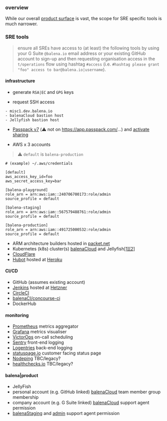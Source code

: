 ### overview
While our overall [product surface](https://docs.google.com/drawings/d/1SBDms6dAYtJvKwbgehbc16GK_tZQ9Kq1ITT5VOh_uIc/view) is vast, the scope for SRE specific tools is much narrower.

### SRE tools
> ensure all SREs have access to (at least) the following tools by using your G Suite `@balena.io` email address or your existing GitHub account to sign-up and then requesting organisation access in the `t/operations` flow using hashtag `#access` (i.e. `#hashtag please grant "foo" access to bar@balena.io|username`).

#### infrastructure
* generate `RSA|EC` and `GPG` keys

* request SSH access
```
- misc1.dev.balena.io
- balenaCloud bastion host
- Jellyfish bastion host
```

* [Passpack v7](https://www.passpack.com/online/) (⚠️ not on https://app.passpack.com/...) and [activate sharing](https://github.com/balena-io/balena/wiki/passwords-management)

* AWS x 3 accounts
> ⚠️ `default` is `balena-production`
```
# (example) ~/.aws/credentials

[default]
aws_access_key_id=foo
aws_secret_access_key=bar

[balena-playground]
role_arn = arn:aws:iam::240706700173:role/admin
source_profile = default

[balena-staging]
role_arn = arn:aws:iam::567579488761:role/admin
source_profile = default

[balena-production]
role_arn = arn:aws:iam::491725000532:role/admin
source_profile = default
```

* ARM architecture builders hosted in [packet.net](https://www.packet.com/)
* Kubernetes (k8s) cluster(s) [balenaCloud]() and Jellyfish[[1]](https://github.com/balena-io/resin-k8s/blob/master/docs/ACCESS_CLUSTER.md)[[2]](https://balena-io.github.io/devops-playbook/#150828a0-2d2b-11e8-9718-9f724d93afd5)
* [CloudFlare](https://dash.cloudflare.com/) 
* [Hubot](https://github.com/balena-io/hubot-as-mainbot) hosted at [Heroku](https://www.heroku.com/)


#### CI/CD
* GitHub (assumes existing account)
* [Jenkins](https://jenkins.dev.resin.io/) hosted at [Hetzner](https://www.hetzner.com/)
* [CircleCI](https://onboarding.circleci.com/)
* [balenaCI/concourse-ci](https://ci.balena-dev.com/)
* DockerHub


#### monitoring
* [Prometheus](https://monitor.balena-cloud.com/prometheus/graph) metrics aggregator
* [Grafana](https://monitor.balena-cloud.com/oauth2/sign_in) metrics visualiser
* [VictorOps](https://portal.victorops.com/client/resin-io-) on-call scheduling
* [Sentry](https://sentry.io/organizations/balena/issues/) front-end logging
* [Logentries](https://logentries.com/app/5915e005) back-end logging
* [statuspage.io](https://manage.statuspage.io/pages/5b4dcn321xtp) customer facing status page
* [Nodeping](https://nodeping.com/) TBC/legacy?
* [healthchecks.io](https://healthchecks.io/accounts/login/) TBC/legacy?


#### balena|product
* JellyFish
* personal account (e.g. GitHub linked) [balenaCloud](https://dashboard.balena-cloud.com/apps) team member group membership
* company account (e.g. G Suite linked) [balenaCloud](https://dashboard.balena-cloud.com/apps) support agent permission
* [balenaStaging](https://dashboard.balena-staging.com/apps) and [admin](https://admin.balena-staging.com/) support agent permission
